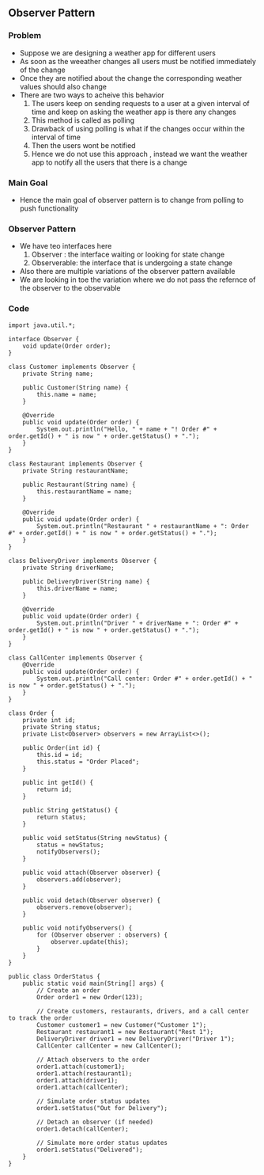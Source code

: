 ## Observer Pattern 
### Problem 
- Suppose we are designing a weather app for different users
- As soon as the weeather changes all users must be notified immediately of the change 
- Once they are notified about the change the corresponding weather values should also change
- There are two ways to acheive this behavior
    1. The users keep on sending requests to a user at a given interval of time and 
    keep on asking the weather app is there any changes
    2. This method is called as polling
    3. Drawback of using polling is what if the changes occur within the interval of time
    4. Then the users wont be notified
    5. Hence we do not use this approach , instead we want the weather app to notify all the users that there is a change 

### Main Goal 
- Hence the main goal of  observer pattern is to change from polling to push functionality
### Observer Pattern
-  We have teo interfaces here 
    1. Observer : the interface waiting or looking for state change
    2. Observerable: the interface that is undergoing a state change 
- Also there are multiple variations of the observer pattern available
- We are looking in toe the variation where we do not pass the refernce of the observer to the observable
### Code
```
import java.util.*;

interface Observer {
    void update(Order order);
}

class Customer implements Observer {
    private String name;

    public Customer(String name) {
        this.name = name;
    }

    @Override
    public void update(Order order) {
        System.out.println("Hello, " + name + "! Order #" + order.getId() + " is now " + order.getStatus() + ".");
    }
}

class Restaurant implements Observer {
    private String restaurantName;

    public Restaurant(String name) {
        this.restaurantName = name;
    }

    @Override
    public void update(Order order) {
        System.out.println("Restaurant " + restaurantName + ": Order #" + order.getId() + " is now " + order.getStatus() + ".");
    }
}

class DeliveryDriver implements Observer {
    private String driverName;

    public DeliveryDriver(String name) {
        this.driverName = name;
    }

    @Override
    public void update(Order order) {
        System.out.println("Driver " + driverName + ": Order #" + order.getId() + " is now " + order.getStatus() + ".");
    }
}

class CallCenter implements Observer {
    @Override
    public void update(Order order) {
        System.out.println("Call center: Order #" + order.getId() + " is now " + order.getStatus() + ".");
    }
}

class Order {
    private int id;
    private String status;
    private List<Observer> observers = new ArrayList<>();

    public Order(int id) {
        this.id = id;
        this.status = "Order Placed";
    }

    public int getId() {
        return id;
    }

    public String getStatus() {
        return status;
    }

    public void setStatus(String newStatus) {
        status = newStatus;
        notifyObservers();
    }

    public void attach(Observer observer) {
        observers.add(observer);
    }

    public void detach(Observer observer) {
        observers.remove(observer);
    }

    public void notifyObservers() {
        for (Observer observer : observers) {
            observer.update(this);
        }
    }
}

public class OrderStatus {
    public static void main(String[] args) {
        // Create an order
        Order order1 = new Order(123);

        // Create customers, restaurants, drivers, and a call center to track the order
        Customer customer1 = new Customer("Customer 1");
        Restaurant restaurant1 = new Restaurant("Rest 1");
        DeliveryDriver driver1 = new DeliveryDriver("Driver 1");
        CallCenter callCenter = new CallCenter();

        // Attach observers to the order
        order1.attach(customer1);
        order1.attach(restaurant1);
        order1.attach(driver1);
        order1.attach(callCenter);

        // Simulate order status updates
        order1.setStatus("Out for Delivery");

        // Detach an observer (if needed)
        order1.detach(callCenter);

        // Simulate more order status updates
        order1.setStatus("Delivered");
    }
}

```